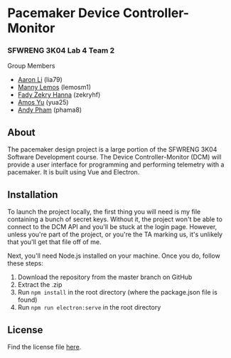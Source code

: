 # Pacemaker Device Controller-Monitor

### SFWRENG 3K04 Lab 4 Team 2

Group Members
- [Aaron Li](https://github.com/aaronhsli) (lia79)
- [Manny Lemos](https://github.com/MannyLemos) (lemosm1)
- [Fady Zekry Hanna](https://github.com/fzhanna) (zekryhf)
- [Amos Yu](https://github.com/amosyu2000) (yua25)
- [Andy Pham](https://github.com/aonday) (phama8)

## About

The pacemaker design project is a large portion of the SFWRENG 3K04 Software Development course. The Device Controller-Monitor (DCM) will provide a user interface for programming and performing telemetry with a pacemaker. It is built using Vue and Electron. 

## Installation

To launch the project locally, the first thing you will need is my file containing a bunch of secret keys. Without it, the project won't be able to connect to the DCM API and you'll be stuck at the login page. However, unless you're part of the project, or you're the TA marking us, it's unlikely that you'll get that file off of me.

Next, you'll need Node.js installed on your machine. Once you do, follow these steps:

1. Download the repository from the master branch on GitHub
2. Extract the .zip
3. Run `npm install` in the root directory (where the package.json file is found)
4. Run `npm run electron:serve` in the root directory

## License

Find the license file [here](https://github.com/amosyu2000/pacemaker-dcm/blob/main/LICENSE).